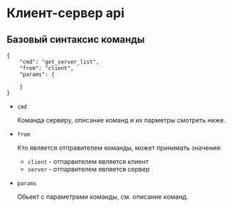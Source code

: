 # Клиент-сервер api

## Базовый синтаксис команды
    {
        "cmd": "get_server_list",
        "from": "client",
        "params": {

        }
    }
* `cmd` 
    
    Команда серверу, описание команд и их парметры смотреть ниже.
* `from`

    Кто является отправителем команды, может принимать значения:  
    * `client` - отпарвителем является клиент
    * `server` - отпарвителем является сервер
*  `params`

    Обьект с параметрами команды, см. описание команд.
